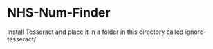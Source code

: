 # NHS-Num-Finder

Install Tesseract and place it in a folder in this directory called ignore-tesseract/

